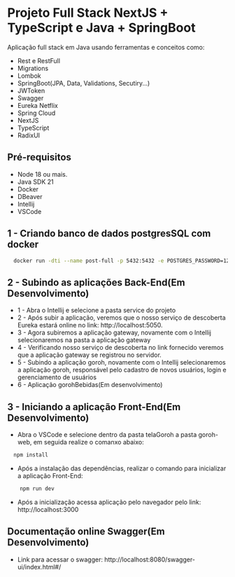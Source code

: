 # Projeto Full Stack NextJS + TypeScript e Java + SpringBoot
Aplicação full stack em Java usando ferramentas e conceitos como:
- Rest e RestFull
- Migrations
- Lombok
- SpringBoot(JPA, Data, Validations, Secutiry...)
- JWToken
- Swagger
- Eureka Netflix
- Spring Cloud
- NextJS
- TypeScript
- RadixUI

## Pré-requisitos
- Node 18 ou mais.
- Java SDK 21
- Docker
- DBeaver
- Intellij
- VSCode

## 1 - Criando banco de dados postgresSQL com docker

```sh
  docker run -dti --name post-full -p 5432:5432 -e POSTGRES_PASSWORD=123 -e POSTGRES_USER=postgres -e POSTGRES_DB=postgres postgres
```

## 2 - Subindo as aplicações Back-End(Em Desenvolvimento)

- 1 - Abra o Intellij e selecione a pasta service do projeto
- 2 - Após subir a aplicação, veremos que o nosso serviço de descoberta Eureka estará online no link: http://localhost:5050.
- 3 - Agora subiremos a aplicação gateway, novamente com o Intellij selecionaremos na pasta a aplicação gateway
- 4 - Verificando nosso serviço de descoberta no link fornecido veremos que a aplicação gateway se registrou no servidor.
- 5 - Subindo a aplicação goroh, novamente com o Intellij selecionaremos a aplicação goroh, responsável pelo cadastro de novos usuários, login e gerenciamento de usuários
- 6 - Aplicação gorohBebidas(Em desenvolvimento)


## 3 - Iniciando a aplicação Front-End(Em Desenvolvimento)

- Abra o VSCode e selecione dentro da pasta telaGoroh a pasta goroh-web, em seguida realize o comanxo abaixo:
 
```sh
  npm install
```

- Após a instalação das dependências, realizar o comando para inicializar a aplicação Front-End:

```sh
    npm run dev
```

- Após a inicialização acessa aplicação pelo navegador pelo link: http://localhost:3000

## Documentação online Swagger(Em Desenvolvimento)

- Link para acessar o swagger: http://localhost:8080/swagger-ui/index.html#/
